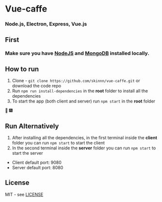 # Vue-caffe

### Node.js, Electron, Express, Vue.js

## First

### Make sure you have [NodeJS](https://nodejs.org/en/) and [MongoDB](https://www.mongodb.com/) installed locally.

## How to run

1. Clone - `git clone https://github.com/skinnn/vue-caffe.git` or download the code repo
2. Run `npm run install-dependencies` in the **root** folder to install all the dependencies
3. To start the app (both client and server) run `npm start` in the **root** folder

:tada: :fireworks:

## Run Alternatively

1. After installing all the dependencies, in the first terminal inside the **client** folder you can run `npm start` to start the client
2. In the second terminal inside the **server** folder you can run `npm start` to start the server


- Client default port: 9080
- Server default port: 8080


## License

MIT - see [LICENSE](LICENSE)
